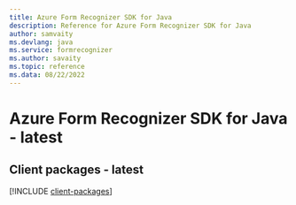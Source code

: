 ```yaml
---
title: Azure Form Recognizer SDK for Java
description: Reference for Azure Form Recognizer SDK for Java
author: samvaity
ms.devlang: java
ms.service: formrecognizer
ms.author: savaity
ms.topic: reference
ms.data: 08/22/2022
---
```

# Azure Form Recognizer SDK for Java - latest

## Client packages - latest
[!INCLUDE [client-packages](form-recognizer-client-index.md)]